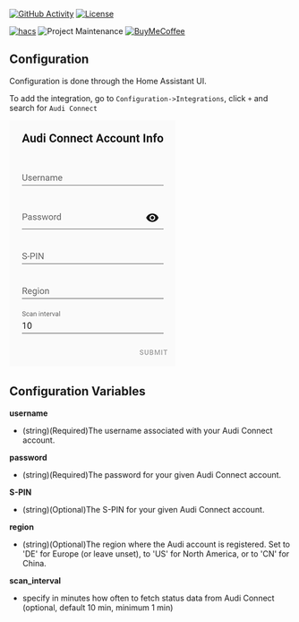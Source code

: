 [![GitHub Activity][commits-shield]][commits]
[![License][license-shield]](LICENSE.md)

[![hacs][hacsbadge]](hacs)
![Project Maintenance][maintenance-shield]
[![BuyMeCoffee][buymecoffeebadge]][buymecoffee]

Configuration
-------------

Configuration is done through the Home Assistant UI.

To add the integration, go to `Configuration->Integrations`, click `+` and search for `Audi Connect`

![Configuration](ha_config.png)

Configuration Variables
-----------------------
**username**

- (string)(Required)The username associated with your Audi Connect account.

**password**

- (string)(Required)The password for your given Audi Connect account.

**S-PIN**

- (string)(Optional)The S-PIN for your given Audi Connect account.

**region**

- (string)(Optional)The region where the Audi account is registered. Set to 'DE' for Europe (or leave unset), to 'US' for North America, or to 'CN' for China.

**scan_interval**

- specify in minutes how often to fetch status data from Audi Connect (optional, default 10 min, minimum 1 min)

[buymecoffee]: https://buymeacoff.ee/arjenvrh
[buymecoffeebadge]: https://img.shields.io/badge/buy%20me%20a%20coffee-donate-yellow.svg?style=for-the-badge
[commits-shield]: https://img.shields.io/github/commit-activity/y/arjenvrh/audi_connect_ha?style=for-the-badge
[commits]: https://github.com/arjenvrh/audi_connect_ha/commits/master
[hacs]: https://github.com/custom-components/hacs
[hacsbadge]: https://img.shields.io/badge/HACS-Custom-orange.svg?style=for-the-badge
[license-shield]: https://img.shields.io/github/license/arjenvrh/audi_connect_ha?style=for-the-badge
[maintenance-shield]: https://img.shields.io/badge/maintainer-Arjen%20van%20Rhijn%20%40arjenvrh-blue.svg?style=for-the-badge
